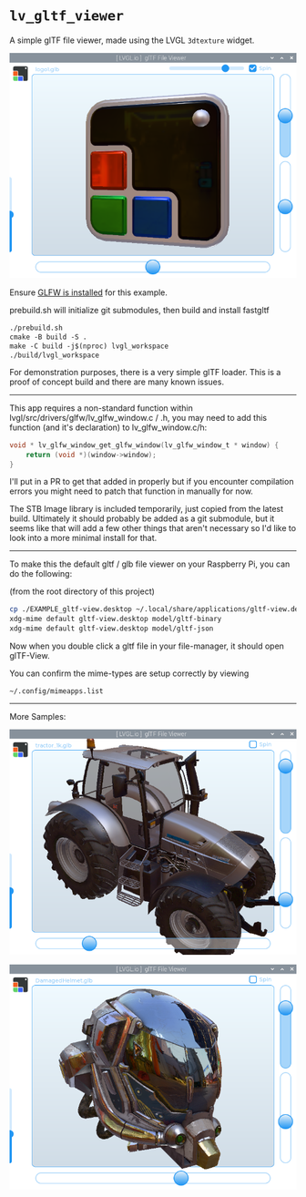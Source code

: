 # `lv_gltf_viewer`

A simple glTF file viewer, made using the LVGL `3dtexture` widget.

![example running screenclip one](readme_image.png)

Ensure [GLFW is installed](https://docs.lvgl.io/master/details/integration/driver/opengles.html) for this example.

prebuild.sh will initialize git submodules, then build and install fastgltf

```shell
./prebuild.sh
cmake -B build -S .
make -C build -j$(nproc) lvgl_workspace
./build/lvgl_workspace
```

For demonstration purposes, there is a very simple
glTF loader.  This is a proof of concept build and there
are many known issues.

---

This app requires a non-standard function within lvgl/src/drivers/glfw/lv_glfw_window.c / .h, you may need to add this function (and it's declaration) to lv_glfw_window.c/h:

```c
void * lv_glfw_window_get_glfw_window(lv_glfw_window_t * window) {
    return (void *)(window->window);
}
```

I'll put in a PR to get that added in properly but if you encounter compilation errors you 
might need to patch that function in manually for now.

The STB Image library is included temporarily, just copied from the latest build.  Ultimately it should probably be added as a git submodule, but it seems like that will add a few other things that aren't necessary so I'd like to look into a more minimal install for that.

---


To make this the default gltf / glb file viewer on your Raspberry Pi, you can do the following:

(from the root directory of this project)
```bash
cp ./EXAMPLE_gltf-view.desktop ~/.local/share/applications/gltf-view.desktop
xdg-mime default gltf-view.desktop model/gltf-binary
xdg-mime default gltf-view.desktop model/gltf-json
```

Now when you double click a gltf file in your file-manager, it should open glTF-View.

You can confirm the mime-types are setup correctly by viewing 
```
~/.config/mimeapps.list
```

---
More Samples:

![example running screenclip two](screenshot_image1.png)


![example running screenclip three](screenshot_image2.png)
